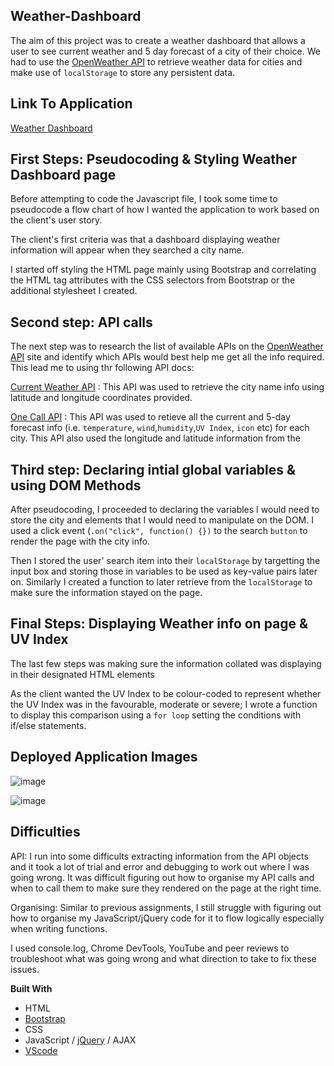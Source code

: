 ## Weather-Dashboard
The aim of this project was to create a weather dashboard that allows a user to see current weather and 5 day forecast of a city of their choice. We had to use the [OpenWeather API](https://openweathermap.org/api) to retrieve weather data for cities and make use of `localStorage` to store any persistent data.

## Link To Application
[Weather Dashboard](https://karen-o94.github.io/Weather-Dashboard/)

## First Steps: Pseudocoding & Styling Weather Dashboard page 
Before attempting to code the Javascript file, I took some time to pseudocode a flow chart of how I wanted the application to work based on the client's user story. 

The client's first criteria was that a dashboard displaying weather information will appear when they searched a city name. 

I started off styling the HTML page mainly using Bootstrap and correlating the HTML tag attributes with the CSS selectors from Bootstrap or the additional stylesheet I created.

## Second step: API calls
The next step was to research the list of available APIs on the [OpenWeather API](https://openweathermap.org/api) site and identify which APIs would best help me get all the info required. This lead me to using thr following API docs: 

[Current Weather API](https://openweathermap.org/current) : This API was used to retrieve the city name info using latitude and longitude coordinates provided. 

[One Call API](https://openweathermap.org/api/one-call-api) : This API was used to retieve all the current and 5-day forecast info (i.e. `temperature`, `wind`,`humidity`,`UV Index`, `icon` etc) for each city. This API also used the longitude and latitude information from the 

## Third step: Declaring intial global variables & using DOM Methods
After pseudocoding, I proceeded to declaring the variables I would need to store the city and elements that I would need to manipulate on the DOM. I used a click event (`.on("click", function() {})` to the search `button` to render the page with the city info.

Then I stored the user' search item into their `localStorage` by targetting the input box and storing those in variables to be used as key-value pairs later on. Similarly I created a function to later retrieve from the `localStorage` to make sure the information stayed on the page.

## Final Steps: Displaying Weather info on page & UV Index
The last few steps was making sure the information collated was displaying in their designated HTML elements 

As the client wanted the UV Index to be colour-coded to represent whether the UV Index was in the favourable, moderate or severe; I wrote a function to display this comparison using a `for loop` setting the conditions with if/else statements. 

## Deployed Application Images
![image](https://user-images.githubusercontent.com/74797740/107834865-6f4cff00-6d8f-11eb-85e7-fb91737638cf.png)


![image](https://user-images.githubusercontent.com/74797740/105646095-d0bb3580-5e95-11eb-8d4e-ba5fad1cfff8.png)

## Difficulties
API: I run into some difficults extracting information from the API objects and it took a lot of trial and error and debugging to work out where I was going wrong. It was difficult figuring out how to organise my API calls and when to call them to make sure they rendered on the page at the right time. 

Organising: Similar to previous assignments, I still struggle with figuring out how to organise my JavaScript/jQuery code for it to flow logically especially when writing functions.

I used console.log, Chrome DevTools, YouTube and peer reviews to troubleshoot what was going wrong and what direction to take to fix these issues.

**Built With**
- HTML
- [Bootstrap](https://getbootstrap.com/)
- CSS
- JavaScript / [jQuery](https://jquery.com/) / AJAX
- [VScode](https://code.visualstudio.com/)